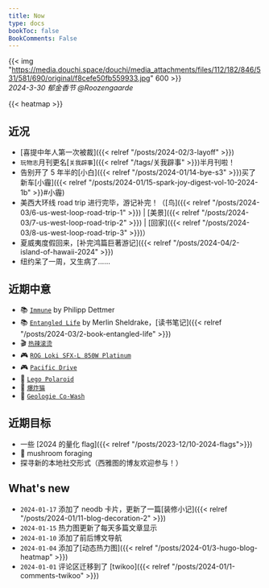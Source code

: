 ```yaml
---
title: Now
type: docs
bookToc: false
BookComments: False
---
```

{{< img "https://media.douchi.space/douchi/media_attachments/files/112/182/846/531/581/690/original/f8cefe50fb559933.jpg" 600 >}} \
*2024-3-30 郁金香节 @Roozengaarde*

{{< heatmap >}}

## 近况
- [喜提中年人第一次被裁]({{< relref "/posts/2024-02/3-layoff" >}})
- `玩物志`月刊更名[`关我辟事`]({{< relref "/tags/关我辟事" >}})半月刊啦！
- 告别开了 5 年半的[小白]({{< relref "/posts/2024-01/14-bye-s3" >}})买了新车[小霾]({{< relref "/posts/2024-01/15-spark-joy-digest-vol-10-2024-1b" >}}#小霾)
- 美西大环线 road trip 进行完毕，游记补完！（[鸟]({{< relref "/posts/2024-03/6-us-west-loop-road-trip-1" >}}) | [美景]({{< relref "/posts/2024-03/7-us-west-loop-road-trip-2" >}}) | [回家]({{< relref "/posts/2024-03/8-us-west-loop-road-trip-3" >}})）
- 夏威夷度假回来，[补完鸿篇巨著游记]({{< relref "/posts/2024-04/2-island-of-hawaii-2024" >}})
- 纽约呆了一周，又生病了……

## 近期中意
- 📚 [`Immune`](https://amzn.to/49IxrhQ) by Philipp Dettmer
- 📚 [`Entangled Life`](https://amzn.to/4bTZQU1) by Merlin Sheldrake，[读书笔记]({{< relref "/posts/2024-03/2-book-entangled-life" >}})
- 🎬 [`热辣滚烫`](https://t.me/mtfront/3125?utm_source=blog)
- 🎮 [`ROG Loki SFX-L 850W Platinum`](https://amzn.to/49fBZwj)
- 🎮 [`Pacific Drive`](https://neodb.social/game/55WQA9lPSEtD4PYHY69bs2)
- 🧱 [`Lego Polaroid`](https://amzn.to/49t1zhh)
- 🎲 [`爆炸猫`](https://amzn.to/47Bznar)
- 🧘 [`Geologie Co-Wash`](https://amzn.to/3tM9O8Z)

## 近期目标
- 一些 [2024 的量化 flag]({{< relref "/posts/2023-12/10-2024-flags">}})
- 🍄 mushroom foraging
- 探寻新的本地社交形式（西雅图的博友欢迎参与！）

## What's new
- `2024-01-17` 添加了 neodb 卡片，更新了一篇[装修小记]({{< relref "/posts/2024-01/11-blog-decoration-2" >}})
- `2024-01-15` 热力图更新了每天多篇文章显示
- `2024-01-10` 添加了前后博文导航 
- `2024-01-04` 添加了[动态热力图]({{< relref "/posts/2024-01/3-hugo-blog-heatmap" >}}) 
- `2024-01-01` 评论区迁移到了 [twikoo]({{< relref "/posts/2024-01/1-comments-twikoo" >}}) 


